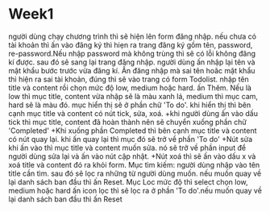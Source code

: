 # Week1
người dùng chạy chương trình thì sẽ hiện lên form đăng nhập. nếu chưa có tài khoản thì ấn vào đăng ký thì hiẹn ra trang đăng ký gồm tên, password, re-password.Nếu nhập password mà không trùng thì sẽ có lỗi không đăng kí được.
sau đó sẽ sang lại trang đăng nhập. người dùng ấn nhập lại tên và mật khẩu bước trước vừa đăng kí. 
Ấn đăng nhập mà sai tên hoăc mật khẩu thì hiện ra sai tài khoản, đúng thì sẽ vào trang có form Todolist. nhập tên title và content rồi chọn mức độ low, medium hoặc hard. ấn Thêm.
Nếu là low thì mục title, content vừa nhập sẽ là màu xanh lá, medium thì mục cam, hard sẽ là màu đó. mục hiển thị sẽ ở phần chữ 'To do'.
khi hiển thị thì bên cạnh mục title và content có nút tick, sửa, xoá.
+khi người dùng ấn vào dấu tick thì mục title, content đã hoàn thành nên sẽ chuyển xuống phần chữ 'Completed'
+Khi xuống phần Completed thì bên cạnh mục title và content có nút quay lại. khi ấn quay lại thì mục đó sẽ trở về phần 'To do'
+Nút sửa khi ấn vào thì mục title và content muốn sửa. nó sẽ trở về phần input để người dùng sửa lại và ấn vào nút cập nhật.
+Nút xoá thì sẽ ấn vào dấu x và xoá title và content đó ra khỏi form.
Mục tìm kiếm: người dùng nhập vào tên title cần tìm. sau đó sẽ lọc ra những từ người dùng muốn. nếu muốn quay về lại danh sách ban đầu thì ấn Reset.
Mục Loc mức độ thì select chọn low, medium hoặc hard ấn icon lọc thì sẽ lọc ra ở phần 'To do'.nếu muốn quay về lại danh sách ban đầu thì ấn Reset
